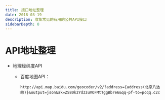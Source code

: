 ```yaml
---
title: 接口地址整理
date: 2018-03-19
description: 收集常见的有用的公共API接口
sidebarDepth: 0
---
```


# API地址整理

<!--# 简介
收集常见的有用的公共API接口-->

* 地理经纬度API

    - 百度地图API：

        ```
        http://api.map.baidu.com/geocoder/v2/?address={address(北京八达岭)}&output=json&ak=ZS80kzYd3zuVOFMtTggBbre6&qq-pf-to=pcqq.c2c
        ```



